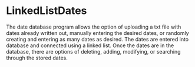 # LinkedListDates
The date database program allows the option of uploading a txt file with dates 
already written out, manually entering the desired dates, or randomly creating and
entering as many dates as desired. The dates are entered into database and connected
using a linked list. Once the dates are in the database, there are options of deleting,
adding, modifying, or searching through the stored dates.
